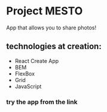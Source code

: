 # Project MESTO

App that allows you to share photos!

## technologies at creation:
* React Create App
* BEM
* FlexBox
* Grid
* JavaScript

### try the app from the link 

